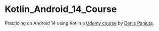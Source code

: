 # Kotlin_Android_14_Course

Practicing on Android 14 using Kotlin a [Udemy course](https://www.udemy.com/course/android-kotlin-developer/) by [Denis Panjuta](https://www.udemy.com/user/denispanjuta/).
